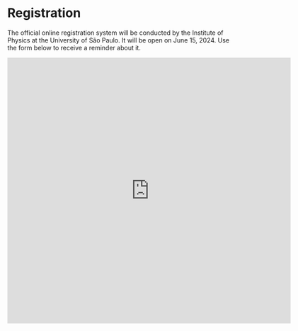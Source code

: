 # Registration

The official online registration system will be conducted by the Institute of Physics at the University of São Paulo. It will be open on June 15, 2024. Use the form below to receive a reminder about it. 

<iframe src="https://docs.google.com/forms/d/e/1FAIpQLSezYedk0_Odr30i21Pu58MEYHWkdPP1VJpJEXz9Id91ENH_-w/viewform?embedded=true" width="640" height="600" frameborder="0" marginheight="0" marginwidth="0">Loading…</iframe>
